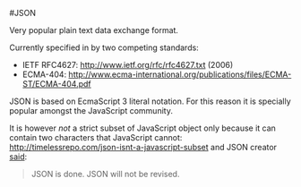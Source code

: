 #JSON

Very popular plain text data exchange format.

Currently specified in by two competing standards:

- IETF RFC4627: <http://www.ietf.org/rfc/rfc4627.txt> (2006)
- ECMA-404: <http://www.ecma-international.org/publications/files/ECMA-ST/ECMA-404.pdf>

JSON is based on EcmaScript 3 literal notation.
For this reason it is specially popular amongst the JavaScript community.

It is however *not* a strict subset of JavaScript object only because it can 
contain two characters that JavaScript cannot: <http://timelessrepo.com/json-isnt-a-javascript-subset>
and JSON creator [said](https://mail.mozilla.org/pipermail/es-discuss/2009-June/009451.html):

> JSON is done. JSON will not be revised.
